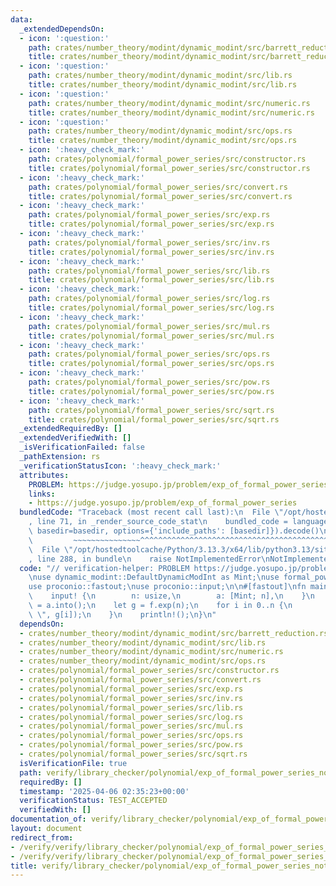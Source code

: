 ```yaml
---
data:
  _extendedDependsOn:
  - icon: ':question:'
    path: crates/number_theory/modint/dynamic_modint/src/barrett_reduction.rs
    title: crates/number_theory/modint/dynamic_modint/src/barrett_reduction.rs
  - icon: ':question:'
    path: crates/number_theory/modint/dynamic_modint/src/lib.rs
    title: crates/number_theory/modint/dynamic_modint/src/lib.rs
  - icon: ':question:'
    path: crates/number_theory/modint/dynamic_modint/src/numeric.rs
    title: crates/number_theory/modint/dynamic_modint/src/numeric.rs
  - icon: ':question:'
    path: crates/number_theory/modint/dynamic_modint/src/ops.rs
    title: crates/number_theory/modint/dynamic_modint/src/ops.rs
  - icon: ':heavy_check_mark:'
    path: crates/polynomial/formal_power_series/src/constructor.rs
    title: crates/polynomial/formal_power_series/src/constructor.rs
  - icon: ':heavy_check_mark:'
    path: crates/polynomial/formal_power_series/src/convert.rs
    title: crates/polynomial/formal_power_series/src/convert.rs
  - icon: ':heavy_check_mark:'
    path: crates/polynomial/formal_power_series/src/exp.rs
    title: crates/polynomial/formal_power_series/src/exp.rs
  - icon: ':heavy_check_mark:'
    path: crates/polynomial/formal_power_series/src/inv.rs
    title: crates/polynomial/formal_power_series/src/inv.rs
  - icon: ':heavy_check_mark:'
    path: crates/polynomial/formal_power_series/src/lib.rs
    title: crates/polynomial/formal_power_series/src/lib.rs
  - icon: ':heavy_check_mark:'
    path: crates/polynomial/formal_power_series/src/log.rs
    title: crates/polynomial/formal_power_series/src/log.rs
  - icon: ':heavy_check_mark:'
    path: crates/polynomial/formal_power_series/src/mul.rs
    title: crates/polynomial/formal_power_series/src/mul.rs
  - icon: ':heavy_check_mark:'
    path: crates/polynomial/formal_power_series/src/ops.rs
    title: crates/polynomial/formal_power_series/src/ops.rs
  - icon: ':heavy_check_mark:'
    path: crates/polynomial/formal_power_series/src/pow.rs
    title: crates/polynomial/formal_power_series/src/pow.rs
  - icon: ':heavy_check_mark:'
    path: crates/polynomial/formal_power_series/src/sqrt.rs
    title: crates/polynomial/formal_power_series/src/sqrt.rs
  _extendedRequiredBy: []
  _extendedVerifiedWith: []
  _isVerificationFailed: false
  _pathExtension: rs
  _verificationStatusIcon: ':heavy_check_mark:'
  attributes:
    PROBLEM: https://judge.yosupo.jp/problem/exp_of_formal_power_series
    links:
    - https://judge.yosupo.jp/problem/exp_of_formal_power_series
  bundledCode: "Traceback (most recent call last):\n  File \"/opt/hostedtoolcache/Python/3.13.3/x64/lib/python3.13/site-packages/onlinejudge_verify/documentation/build.py\"\
    , line 71, in _render_source_code_stat\n    bundled_code = language.bundle(stat.path,\
    \ basedir=basedir, options={'include_paths': [basedir]}).decode()\n          \
    \         ~~~~~~~~~~~~~~~^^^^^^^^^^^^^^^^^^^^^^^^^^^^^^^^^^^^^^^^^^^^^^^^^^^^^^^^^^^^^^^^^^\n\
    \  File \"/opt/hostedtoolcache/Python/3.13.3/x64/lib/python3.13/site-packages/onlinejudge_verify/languages/rust.py\"\
    , line 288, in bundle\n    raise NotImplementedError\nNotImplementedError\n"
  code: "// verification-helper: PROBLEM https://judge.yosupo.jp/problem/exp_of_formal_power_series\n\
    \nuse dynamic_modint::DefaultDynamicModInt as Mint;\nuse formal_power_series::FormalPowerSeries;\n\
    use proconio::fastout;\nuse proconio::input;\n\n#[fastout]\nfn main() {\n    Mint::set_modulus(998_244_353);\n\
    \    input! {\n        n: usize,\n        a: [Mint; n],\n    }\n    let f: FormalPowerSeries<Mint>\
    \ = a.into();\n    let g = f.exp(n);\n    for i in 0..n {\n        print!(\"{}\
    \ \", g[i]);\n    }\n    println!();\n}\n"
  dependsOn:
  - crates/number_theory/modint/dynamic_modint/src/barrett_reduction.rs
  - crates/number_theory/modint/dynamic_modint/src/lib.rs
  - crates/number_theory/modint/dynamic_modint/src/numeric.rs
  - crates/number_theory/modint/dynamic_modint/src/ops.rs
  - crates/polynomial/formal_power_series/src/constructor.rs
  - crates/polynomial/formal_power_series/src/convert.rs
  - crates/polynomial/formal_power_series/src/exp.rs
  - crates/polynomial/formal_power_series/src/inv.rs
  - crates/polynomial/formal_power_series/src/lib.rs
  - crates/polynomial/formal_power_series/src/log.rs
  - crates/polynomial/formal_power_series/src/mul.rs
  - crates/polynomial/formal_power_series/src/ops.rs
  - crates/polynomial/formal_power_series/src/pow.rs
  - crates/polynomial/formal_power_series/src/sqrt.rs
  isVerificationFile: true
  path: verify/library_checker/polynomial/exp_of_formal_power_series_not_ntt_friendly/src/main.rs
  requiredBy: []
  timestamp: '2025-04-06 02:35:23+00:00'
  verificationStatus: TEST_ACCEPTED
  verifiedWith: []
documentation_of: verify/library_checker/polynomial/exp_of_formal_power_series_not_ntt_friendly/src/main.rs
layout: document
redirect_from:
- /verify/verify/library_checker/polynomial/exp_of_formal_power_series_not_ntt_friendly/src/main.rs
- /verify/verify/library_checker/polynomial/exp_of_formal_power_series_not_ntt_friendly/src/main.rs.html
title: verify/library_checker/polynomial/exp_of_formal_power_series_not_ntt_friendly/src/main.rs
---
```

